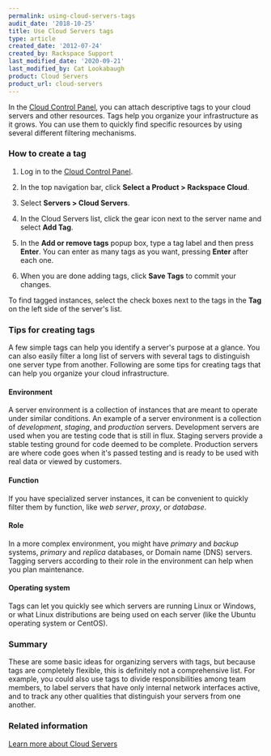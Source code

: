 ```yaml
---
permalink: using-cloud-servers-tags
audit_date: '2018-10-25'
title: Use Cloud Servers tags
type: article
created_date: '2012-07-24'
created_by: Rackspace Support
last_modified_date: '2020-09-21'
last_modified_by: Cat Lookabaugh
product: Cloud Servers
product_url: cloud-servers
---
```


In the [Cloud Control Panel](https://login.rackspace.com), you can
attach descriptive tags to your cloud servers and other resources. Tags
help you organize your infrastructure as it grows. You can use them to
quickly find specific resources by using several different filtering
mechanisms.

### How to create a tag

1.  Log in to the [Cloud Control Panel](https://login.rackspace.com).

2.  In the top navigation bar, click **Select a Product > Rackspace Cloud**.

3.  Select **Servers > Cloud Servers**.

4.  In the Cloud Servers list, click the gear icon next to the server
    name and select **Add Tag**.

5.  In the **Add or remove tags** popup box, type a tag label and then
    press **Enter**. You can enter as many tags as you want, pressing
    **Enter** after each one.

6.  When you are done adding tags, click **Save Tags** to commit
    your changes.

To find tagged instances, select the check boxes next to the tags in the
**Tag** on the left side of the server's list.

### Tips for creating tags

A few simple tags can help you identify a server's purpose at a glance.
You can also easily filter a long list of servers with several tags to
distinguish one server type from another. Following are some tips for
creating tags that can help you organize your cloud infrastructure.

#### Environment

A server environment is a collection of instances that are meant to
operate under similar conditions. An example of a server environment is
a collection of *development*, *staging*, and *production* servers.
Development servers are used when you are testing code that is still in
flux. Staging servers provide a stable testing ground for code deemed to
be complete. Production servers are where code goes when it's passed
testing and is ready to be used with real data or viewed by customers.

#### Function

If you have specialized server instances, it can be convenient to
quickly filter them by function, like *web server*, *proxy*, or
*database*.

#### Role

In a more complex environment, you might have *primary* and *backup*
systems, *primary* and *replica* databases, or Domain name (DNS) servers.
Tagging servers according to their role in the environment can help when
you plan maintenance.

#### Operating system

Tags can let you quickly see which servers are running Linux or Windows,
or what Linux distributions are being used on each server (like the Ubuntu
  operating system or CentOS).

### Summary

These are some basic ideas for organizing servers with tags, but because
tags are completely flexible, this is definitely not a comprehensive
list. For example, you could also use tags to divide responsibilities
among team members, to label servers that have only internal network
interfaces active, and to track any other qualities that distinguish
your servers from one another.

### Related information

[Learn more about Cloud Servers](/support/how-to/learn-more-about-cloud-servers)
